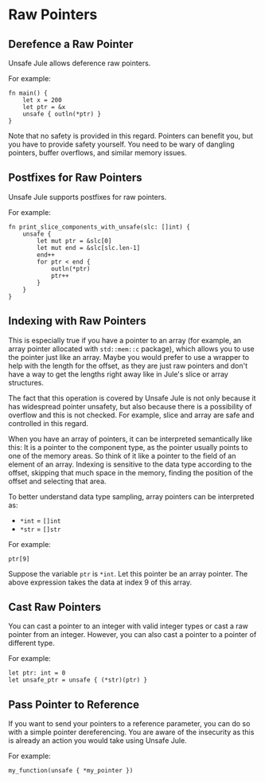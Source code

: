 # Raw Pointers

## Derefence a Raw Pointer
Unsafe Jule allows deference raw pointers.

For example:
```
fn main() {
    let x = 200
    let ptr = &x
    unsafe { outln(*ptr) }
}
```
Note that no safety is provided in this regard. Pointers can benefit you, but you have to provide safety yourself. You need to be wary of dangling pointers, buffer overflows, and similar memory issues.


## Postfixes for Raw Pointers
Unsafe Jule supports postfixes for raw pointers.

For example:
```
fn print_slice_components_with_unsafe(slc: []int) {
    unsafe {
        let mut ptr = &slc[0]
        let mut end = &slc[slc.len-1]
        end++
        for ptr < end {
            outln(*ptr)
            ptr++
        }
    }
}
```

## Indexing with Raw Pointers
This is especially true if you have a pointer to an array (for example, an array pointer allocated with `std::mem::c` package), which allows you to use the pointer just like an array. Maybe you would prefer to use a wrapper to help with the length for the offset, as they are just raw pointers and don't have a way to get the lengths right away like in Jule's slice or array structures.

The fact that this operation is covered by Unsafe Jule is not only because it has widespread pointer unsafety, but also because there is a possibility of overflow and this is not checked. For example, slice and array are safe and controlled in this regard.

When you have an array of pointers, it can be interpreted semantically like this: It is a pointer to the component type, as the pointer usually points to one of the memory areas. So think of it like a pointer to the field of an element of an array. Indexing is sensitive to the data type according to the offset, skipping that much space in the memory, finding the position of the offset and selecting that area. 

To better understand data type sampling, array pointers can be interpreted as:
- `*int` = `[]int `
-  `*str` = `[]str`

For example:
```
ptr[9]
```
Suppose the variable `ptr` is `*int`. Let this pointer be an array pointer. The above expression takes the data at index 9 of this array.

## Cast Raw Pointers
You can cast a pointer to an integer with valid integer types or cast a raw pointer from an integer. However, you can also cast a pointer to a pointer of different type.

For example:
```
let ptr: int = 0
let unsafe_ptr = unsafe { (*str)(ptr) }
```

## Pass Pointer to Reference

If you want to send your pointers to a reference parameter, you can do so with a simple pointer dereferencing. You are aware of the insecurity as this is already an action you would take using Unsafe Jule.

For example:
```
my_function(unsafe { *my_pointer })
```
